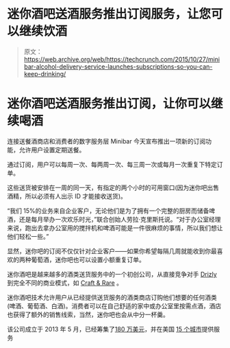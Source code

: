 # 迷你酒吧送酒服务推出订阅服务，让您可以继续饮酒 

> 原文：<https://web.archive.org/web/https://techcrunch.com/2015/10/27/minibar-alcohol-delivery-service-launches-subscriptions-so-you-can-keep-drinking/>

# 迷你酒吧送酒服务推出订阅，让你可以继续喝酒

连接送餐酒商店和消费者的数字服务层 Minibar 今天宣布推出一项新的订阅功能，允许用户设置定期送餐。

通过订阅，用户可以每周一次、每两周一次、每三周一次或每月一次重复下特定订单。

这些送货被安排在一周的同一天，有指定的两个小时的可用窗口(因为迷你吧出售酒精，所以必须有人出示 ID 才能接收送货)。

“我们 15%的业务来自企业客户，无论他们是为了拥有一个完整的厨房而储备啤酒，还是每月举办一次欢乐时光，”联合创始人劳拉·克里斯托说。“对于办公室经理来说，跑出去拿办公室用的搅拌机和啤酒可能是一件很麻烦的事情，所以我们想让他们轻松一些。”

显然，迷你吧的订阅不仅仅针对企业客户——如果你希望每隔几周就能收到你最喜欢的两种葡萄酒，迷你吧也可以设置小额重复订单。

迷你酒吧是越来越多的酒类送货服务中的一个初创公司，从直接竞争对手 [Drizly](https://web.archive.org/web/20230127041430/https://techcrunch.com/2015/05/18/drizly-lands-13-million-in-series-a-funding/) 到完全不同的商业模式，如 [Craft & Rare](https://web.archive.org/web/20230127041430/https://techcrunch.com/2015/10/26/craft-rare-wants-to-be-amazon-prime-for-fine-liquors/) 。

迷你酒吧技术允许用户从已经提供送货服务的酒类商店订购他们想要的任何酒类(啤酒、葡萄酒、白酒)。消费者可以在自己舒适的家中或办公室里按需点酒，酒店也获得了额外的销售线索，当然，迷你吧也会从中分一杯羹。

该公司成立于 2013 年 5 月，已经筹集了[180 万美元](https://web.archive.org/web/20230127041430/https://www.crunchbase.com/organization/minibar-delivery#/entity)，并在美国 [15 个城市](https://web.archive.org/web/20230127041430/https://techcrunch.com/2015/01/30/minibar-offers-on-demand-booze-delivery-in-13-cities/)提供服务